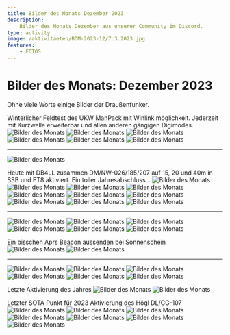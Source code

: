 ```yaml
---
title: Bilder des Monats Dezember 2023
description:
    Bilder des Monats Dezember aus unserer Community im Discord.
type: activity
image: /aktivitaeten/BDM-2023-12/7:3.2023.jpg
features:
    - FOTOS
---
```


# Bilder des Monats: Dezember 2023

Ohne viele Worte einige Bilder der Draußenfunker.

Winterlicher Feldtest des UKW ManPack mit Winlink möglichkeit. Jederzeit mit Kurzwelle erweiterbar und allen anderen gängigen Digimodes.
![Bilder des Monats](/aktivitaeten/BDM-2023-12/0:12.2023.jpg)
![Bilder des Monats](/aktivitaeten/BDM-2023-12/1:12.2023.jpg)
![Bilder des Monats](/aktivitaeten/BDM-2023-12/2:12.2023.jpg)
![Bilder des Monats](/aktivitaeten/BDM-2023-12/3:12.2023.jpg)
![Bilder des Monats](/aktivitaeten/BDM-2023-12/4:12.2023.jpg)
![Bilder des Monats](/aktivitaeten/BDM-2023-12/5:12.2023.jpg)

----------
![Bilder des Monats](/aktivitaeten/BDM-2023-12/6:12.2023.jpg)

Heute mit DB4LL zusammen DM/NW-026/185/207 auf 15, 20 und 40m in SSB und FT8 aktiviert. Ein toller Jahresabschluss…
![Bilder des Monats](/aktivitaeten/BDM-2023-12/7:12.2023.jpg)
![Bilder des Monats](/aktivitaeten/BDM-2023-12/8:12.2023.jpg)
![Bilder des Monats](/aktivitaeten/BDM-2023-12/9:12.2023.jpg)
![Bilder des Monats](/aktivitaeten/BDM-2023-12/10:12.2023.jpg)
![Bilder des Monats](/aktivitaeten/BDM-2023-12/11:12.2023.jpg)
![Bilder des Monats](/aktivitaeten/BDM-2023-12/12:12.2023.jpg)
![Bilder des Monats](/aktivitaeten/BDM-2023-12/13:12.2023.jpg)
![Bilder des Monats](/aktivitaeten/BDM-2023-12/14:12.2023.jpg)
![Bilder des Monats](/aktivitaeten/BDM-2023-12/15:12.2023.jpg)
![Bilder des Monats](/aktivitaeten/BDM-2023-12/16:12.2023.jpg)

----------
![Bilder des Monats](/aktivitaeten/BDM-2023-12/17:12.2023.jpg)
![Bilder des Monats](/aktivitaeten/BDM-2023-12/18:12.2023.jpg)
![Bilder des Monats](/aktivitaeten/BDM-2023-12/19:12.2023.jpg)
![Bilder des Monats](/aktivitaeten/BDM-2023-12/20:12.2023.jpg)
![Bilder des Monats](/aktivitaeten/BDM-2023-12/21:12.2023.jpg)
![Bilder des Monats](/aktivitaeten/BDM-2023-12/22:12.2023.jpg)

Ein bisschen Aprs Beacon aussenden bei Sonnenschein
![Bilder des Monats](/aktivitaeten/BDM-2023-12/23:12.2023.jpg)
![Bilder des Monats](/aktivitaeten/BDM-2023-12/24:12.2023.jpg)

----------
![Bilder des Monats](/aktivitaeten/BDM-2023-12/25:12.2023.jpg)
![Bilder des Monats](/aktivitaeten/BDM-2023-12/26:12.2023.jpg)
![Bilder des Monats](/aktivitaeten/BDM-2023-12/27:12.2023.jpg)
![Bilder des Monats](/aktivitaeten/BDM-2023-12/28:12.2023.jpg)
![Bilder des Monats](/aktivitaeten/BDM-2023-12/29:12.2023.jpg)
![Bilder des Monats](/aktivitaeten/BDM-2023-12/30:12.2023.jpg)

Letzte Aktivierung des Jahres
![Bilder des Monats](/aktivitaeten/BDM-2023-12/31:12.2023.jpg)
![Bilder des Monats](/aktivitaeten/BDM-2023-12/32:12.2023.jpg)

Letzter SOTA Punkt für 2023
Aktivierung des Högl DL/CG-107
![Bilder des Monats](/aktivitaeten/BDM-2023-12/33:12.2023.jpg)
![Bilder des Monats](/aktivitaeten/BDM-2023-12/34:12.2023.jpg)
![Bilder des Monats](/aktivitaeten/BDM-2023-12/35:12.2023.jpg)
![Bilder des Monats](/aktivitaeten/BDM-2023-12/36:12.2023.jpg)
![Bilder des Monats](/aktivitaeten/BDM-2023-12/37:12.2023.jpg)
![Bilder des Monats](/aktivitaeten/BDM-2023-12/38:12.2023.jpg)
![Bilder des Monats](/aktivitaeten/BDM-2023-12/39:12.2023.jpg)
